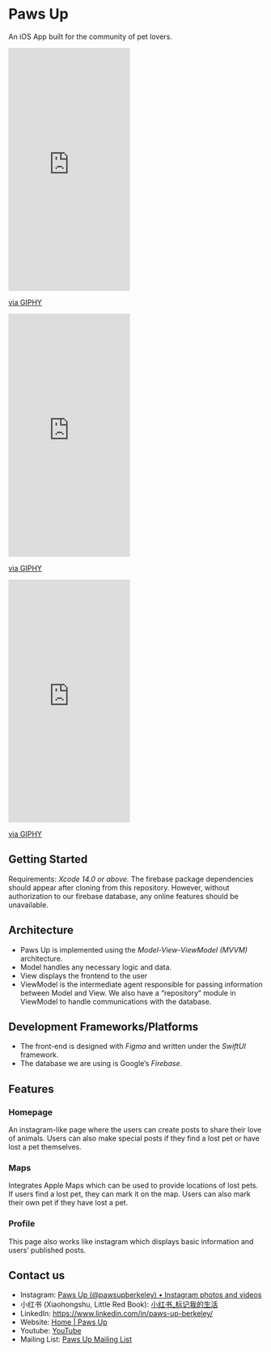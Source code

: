 # Paws Up
An iOS App built for the community of pet lovers.

<iframe src="https://giphy.com/embed/n2Z4LyvfyWfjm6fdgH" width="240" height="480" frameBorder="0" class="giphy-embed" allowFullScreen></iframe><p><a href="https://giphy.com/gifs/n2Z4LyvfyWfjm6fdgH">via GIPHY</a></p>

<iframe src="https://giphy.com/embed/uKN3jy1GGcfVMEpGRa" width="240" height="480" frameBorder="0" class="giphy-embed" allowFullScreen></iframe><p><a href="https://giphy.com/gifs/uKN3jy1GGcfVMEpGRa">via GIPHY</a></p>

<iframe src="https://giphy.com/embed/fp8marND6wkRNpNdSR" width="240" height="480" frameBorder="0" class="giphy-embed" allowFullScreen></iframe><p><a href="https://giphy.com/gifs/fp8marND6wkRNpNdSR">via GIPHY</a></p>

## Getting Started
Requirements: *Xcode 14.0 or above.* The firebase package dependencies should appear after cloning from this repository. However, without authorization to our firebase database, any online features should be unavailable.

## Architecture
* Paws Up is implemented using the *Model-View-ViewModel (MVVM)* architecture.
* Model handles any necessary logic and data.
* View displays the frontend to the user
* ViewModel is the intermediate agent responsible for passing information between Model and View. We also have a “repository” module in ViewModel to handle communications with the database.

## Development Frameworks/Platforms
* The front-end is designed with *Figma* and written under the *SwiftUI* framework.
* The database we are using is Google’s *Firebase*.

## Features
### Homepage
An instagram-like page where the users can create posts to share their love of animals. Users can also make special posts if they find a lost pet or have lost a pet themselves.

### Maps
Integrates Apple Maps which can be used to provide locations of lost pets. If users find a lost pet, they can mark it on the map. Users can also mark their own pet if they have lost a pet.

### Profile
This page also works like instagram which displays basic information and users’ published posts.

## Contact us
* Instagram: [Paws Up (@pawsupberkeley) • Instagram photos and videos](https://instagram.com/pawsupberkeley?igshid=YmMyMTA2M2Y=)
* 小红书 (Xiaohongshu, Little Red Book):  [小红书_标记我的生活](https://www.xiaohongshu.com/user/profile/5eb061310000000001003ed2?xhsshare=CopyLink&appuid=5f141d8f000000000101ea74&apptime=1649034657)
* LinkedIn: https://www.linkedin.com/in/paws-up-berkeley/
* Website: [Home | Paws Up](https://www.pawsupucberkeley.org/)
* Youtube: [YouTube](https://www.youtube.com/channel/UCFZlN-UJgFxNmN55nMd3pwg)
* Mailing List: [Paws Up Mailing List](https://docs.google.com/forms/d/e/1FAIpQLSeVaN_kGONJNeBM1G479jHo8vf6qqIL7T6uu8rF39wdtoY-NA/viewform)
